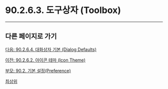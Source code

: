 # 90.2.6.3. 도구상자 (Toolbox)

***

## 다른 페이지로 가기

[다음: 90.2.6.4. 대화상자 기본 (Dialog Defaults)](./90-02-06-interfacex-04-dialog-defaults.md)

[이전: 90.2.6.2. 아이콘 테마 (Icon Theme)](./90-02-06-interfacex-02-icon-theme.md)

[부모: 90.2. 기본 설정(Preference)](./90-02-00-preference.md)

[최상위](./00-home.md)

